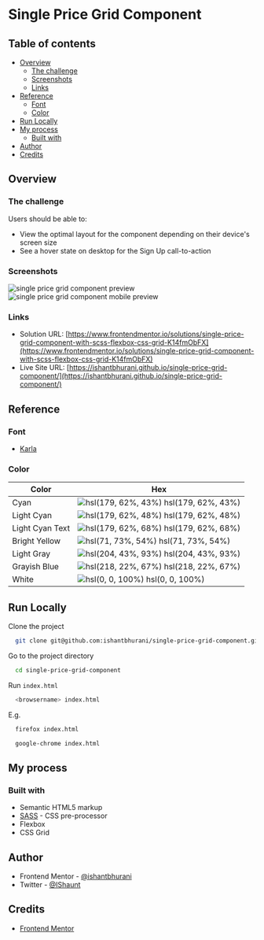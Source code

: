 # Single Price Grid Component

## Table of contents

- [Overview](#overview)
  - [The challenge](#the-challenge)
  - [Screenshots](#screenshots)
  - [Links](#links)
- [Reference](#reference)
  - [Font](#font)
  - [Color](#color)
- [Run Locally](#run-locally)
- [My process](#my-process)
  - [Built with](#built-with)
- [Author](#author)
- [Credits](#credits)

## Overview

### The challenge

Users should be able to:

- View the optimal layout for the component depending on their device's screen size
- See a hover state on desktop for the Sign Up call-to-action

### Screenshots

![single price grid component preview](https://user-images.githubusercontent.com/67356291/131029348-0d56a773-f431-4ca7-86e9-f97fd3ca9f1e.png)
![single price grid component mobile preview](https://user-images.githubusercontent.com/67356291/131029346-b68a5cc2-88ba-4fb5-b45f-c0a0eb2d3859.png)

### Links

- Solution URL: [https://www.frontendmentor.io/solutions/single-price-grid-component-with-scss-flexbox-css-grid-K14fmObFX](https://www.frontendmentor.io/solutions/single-price-grid-component-with-scss-flexbox-css-grid-K14fmObFX)
- Live Site URL: [https://ishantbhurani.github.io/single-price-grid-component/](https://ishantbhurani.github.io/single-price-grid-component/)

## Reference

### Font

- [Karla](https://fonts.google.com/specimen/Karla)

### Color

| Color           | Hex                                                                                    |
| --------------- | -------------------------------------------------------------------------------------- |
| Cyan            | ![hsl(179, 62%, 43%)](https://via.placeholder.com/10/2ab2af?text=+) hsl(179, 62%, 43%) |
| Light Cyan      | ![hsl(179, 62%, 48%)](https://via.placeholder.com/10/2fc6c4?text=+) hsl(179, 62%, 48%) |
| Light Cyan Text | ![hsl(179, 62%, 68%)](https://via.placeholder.com/10/7be0de?text=+) hsl(179, 62%, 68%) |
| Bright Yellow   | ![hsl(71, 73%, 54%)](https://via.placeholder.com/10/c0df34?text=+) hsl(71, 73%, 54%)   |
| Light Gray      | ![hsl(204, 43%, 93%)](https://via.placeholder.com/10/e5eff5?text=+) hsl(204, 43%, 93%) |
| Grayish Blue    | ![hsl(218, 22%, 67%)](https://via.placeholder.com/10/98a6bd?text=+) hsl(218, 22%, 67%) |
| White           | ![hsl(0, 0, 100%)](https://via.placeholder.com/10/ffffff?text=+) hsl(0, 0, 100%)       |

## Run Locally

Clone the project

```bash
  git clone git@github.com:ishantbhurani/single-price-grid-component.git
```

Go to the project directory

```bash
  cd single-price-grid-component
```

Run `index.html`

```bash
  <browsername> index.html
```

E.g.

```bash
  firefox index.html
```

```bash
  google-chrome index.html
```

## My process

### Built with

- Semantic HTML5 markup
- [SASS](https://sass-lang.com/) - CSS pre-processor
- Flexbox
- CSS Grid

## Author

- Frontend Mentor - [@ishantbhurani](https://www.frontendmentor.io/profile/ishantbhurani)
- Twitter - [@IShaunt](https://twitter.com/IShaunt)

## Credits

- [Frontend Mentor](https://www.frontendmentor.io/challenges/single-price-grid-component-5ce41129d0ff452fec5abbbc)
